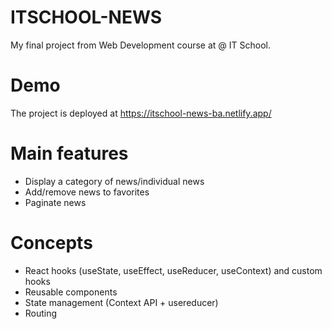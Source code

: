 # ITSCHOOL-NEWS
My final project from Web Development course at @ IT School.

# Demo 
The project is deployed at https://itschool-news-ba.netlify.app/

# Main features
<ul>
  <li>Display a category of news/individual news</li>
  <li>Add/remove news to favorites</li>
  <li>Paginate news</li>
 </ul>

# Concepts
<ul>
  <li>React hooks (useState, useEffect, useReducer, useContext) and custom hooks</li>
  <li>Reusable components</li>
  <li>State management (Context API + usereducer)</li>
  <li>Routing</li>
 </ul>
